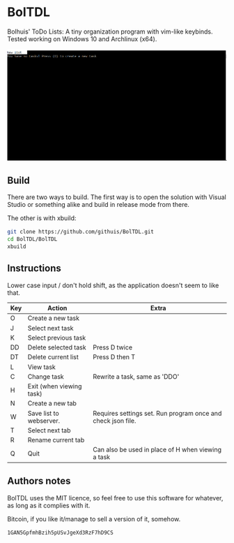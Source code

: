 # BolTDL
Bolhuis' ToDo Lists: A tiny organization program with vim-like keybinds.
Tested working on Windows 10 and Archlinux (x64).


![](boltdl.gif)

## Build
There are two ways to build. The first way is to open the solution with Visual Studio or something alike and build in release mode from there.

The other is with xbuild:
```bash
git clone https://github.com/githuis/BolTDL.git
cd BolTDL/BolTDL
xbuild
```
## Instructions

Lower case input / don't hold shift, as the application doesn't seem to like that.

| Key 	| Action                   	| Extra                                              	|
|-----	|--------------------------	|----------------------------------------------------	|
| O   	| Create a new task        	|                                                    	|
| J   	| Select next task         	|                                                    	|
| K   	| Select previous task     	|                                                    	|
| DD  	| Delete selected task     	| Press D twice                                      	|
| DT 	| Delete current list       | Press D then T                                        |
| L   	| View task                	|                                                    	|
| C   	| Change task               | Rewrite a task, same as 'DDO'                     	|
| H   	| Exit (when viewing task) 	|                                                    	|
| N   	| Create a new tab      	|                                                    	|
| W   	| Save list to webserver.     	|  Requires settings set. Run program once and check json file. |
| T   	| Select next tab       	|                                                    	|
| R   	| Rename current tab     	|                                                    	|
| Q   	| Quit                     	| Can also be used in place of H when viewing a task 	|


## Authors notes
BolTDL uses the MIT licence, so feel free to use this software for whatever, as long as it complies with it.

Bitcoin, if you like it/manage to sell a version of it, somehow.
```bash
1GAN5GpfmhBzih5pUSvJgeXd3RzF7hD9CS
```
